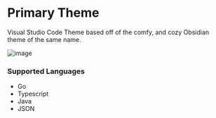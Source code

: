 # Primary Theme 

Visual Studio Code Theme based off of the comfy, and cozy Obsidian theme of the same name.

![image](https://github.com/user-attachments/assets/1de00459-0149-438e-9ab7-ae850f4783de)

### Supported Languages
- Go
- Typescript
- Java
- JSON